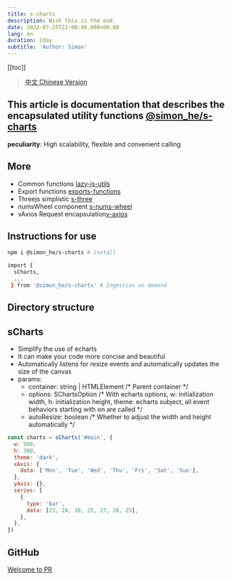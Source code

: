 ```yaml
---
title: s-charts
description: Wish this is the end.
date: 2022-07-25T22:00:00.000+00:00
lang: en
duration: 2day
subtitle: 'Author: Simon'
---
```


<script setup lang="ts">
const directoryList = {
  "sCharts":"Simplify the use of echarts",
}
</script>

[[toc]]

> [中文 Chinese Version](/posts/charts-zh)

## This article is documentation that describes the encapsulated utility functions [@simon_he/s-charts](https://www.npmjs.com/package/@simon_he/s-charts)

<div flex="~" ><strong>peculiarity</strong><span>: High scalability, flexible and convenient calling <span i-fluent:flash-28-filled bg-amber  /></span></div>

## More
- Common functions [lazy-js-utils](/posts/ToolsFunction)
- Export functions [exports-functions](/posts/exportsfunction)
- Threejs simplistic [s-three](/posts/threejs)
- numsWheel component [s-nums-wheel](/posts/numsWheel)
- vAxios Request encapsulation[v-axios](/posts/vAxios)

## Instructions for use
```bash
npm i @simon_he/s-charts # install

import { 
  sCharts,
  ...
 } from '@simon_he/s-charts' # Ingestion on demand

```

## Directory structure
<Directory type="zh" :lists="directoryList"></Directory>


## sCharts
- Simplify the use of echarts
- It can make your code more concise and beautiful
- Automatically listens for resize events and automatically updates the size of the canvas
- params:
  - container: string | HTMLElement  /* Parent container */
  - options: SChartsOption  /* With echarts options, w: initialization width, h: initialization height, theme: echarts subject, all event behaviors starting with on are called */
  - autoResize: boolean  /* Whether to adjust the width and height automatically */
```javascript
const charts = sCharts('#main', {
  w: 500,
  h: 300,
  theme: 'dark',
  xAxis: {
    data: ['Mon', 'Tue', 'Wed', 'Thu', 'Fri', 'Sat', 'Sun'],
  },
  yAxis: {},
  series: [
    {
      type: 'bar',
      data: [23, 24, 18, 25, 27, 28, 25],
    },
  ],
})
```

## GitHub
[Welcome to PR](https://github.com/Simon-He95/sCharts)
